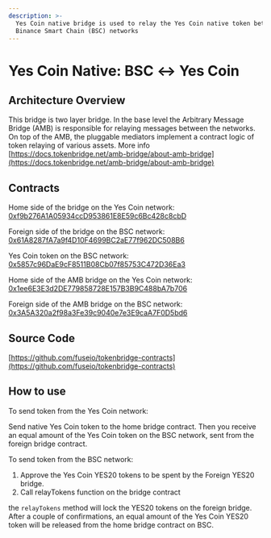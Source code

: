 ```yaml
---
description: >-
  Yes Coin native bridge is used to relay the Yes Coin native token between Yes Coin and
  Binance Smart Chain (BSC) networks
---
```


# Yes Coin Native: BSC ↔ Yes Coin

## Architecture Overview

This bridge is two layer bridge. In the base level the Arbitrary Message Bridge \(AMB\) is responsible for relaying messages between the networks. On top of the AMB,  the pluggable mediators implement a contract logic of token relaying of various assets. More info [https://docs.tokenbridge.net/amb-bridge/about-amb-bridge](https://docs.tokenbridge.net/amb-bridge/about-amb-bridge)

## Contracts

Home side of the bridge on the Yes Coin network: [0xf9b276A1A05934ccD953861E8E59c6Bc428c8cbD](https://yesscan.io/address/0xf9b276A1A05934ccD953861E8E59c6Bc428c8cbD/transactions)

Foreign side of the bridge on the BSC network: [0x61A8287fA7a9f4D10F4699BC2aE77f962DC508B6](https://etherscan.io/address/0x61A8287fA7a9f4D10F4699BC2aE77f962DC508B6)

Yes Coin token on the BSC network: [0x5857c96DaE9cF8511B08Cb07f85753C472D36Ea3](https://bscscan.com/token/0x5857c96dae9cf8511b08cb07f85753c472d36ea3)

Home side of the AMB bridge on the Yes Coin network: [0x1ee6E3E3d2DE779858728E157B3B9C488bA7b706](https://yesscan.io/address/0x1ee6E3E3d2DE779858728E157B3B9C488bA7b706)

Foreign side of the AMB bridge on the BSC network: [0x3A5A320a2f98a3Fe39c9040e7e3E9caA7F0D5bd6](https://bscscan.com/address/0x3A5A320a2f98a3Fe39c9040e7e3E9caA7F0D5bd6)

## Source Code

[https://github.com/fuseio/tokenbridge-contracts](https://github.com/fuseio/tokenbridge-contracts)

## How to use

To send token from the Yes Coin network:

Send native Yes Coin token to the home bridge contract. Then you receive an equal amount of the Yes Coin token on the BSC network, sent from the foreign bridge contract.

To send token from the BSC network:

1. Approve the Yes Coin YES20 tokens to be spent by the Foreign YES20 bridge. 
2. Call relayTokens function on the bridge contract

the `relayTokens` method will lock the YES20 tokens on the foreign bridge. After a couple of confirmations, an equal amount of the Yes Coin YES20 token will be released from the home bridge contract on BSC.

#### 

#### 

